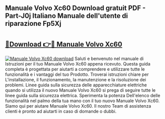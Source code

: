 ## Manuale Volvo Xc60 Download gratuit PDF - Part-J0j Italiano Manuale dell'utente di riparazione Fp5Xj

# <h2><a href="http://dfck2da.blite.top/?on=Manuale+Volvo+Xc60">🔗Download 👉🔴 Manuale Volvo Xc60</a></h2>

[![Manuale Volvo Xc60 download](https://i.imgur.com/lujVjoI.png)](http://dfck2da.blite.top/?on=Manuale+Volvo+Xc60)
Saluti e benvenuto nel manuale di Istruzioni per il tuo Manuale Volvo Xc60 appena ricevuto. Questa guida completa è progettata per aiutarti a comprendere e utilizzare tutte le funzionalità e i vantaggi del tuo Prodotto. Troverai istruzioni chiare per L'installazione, il funzionamento, la manutenzione e la risoluzione dei problemi. Linee guida sulla sicurezza delle apparecchiature elettriche quando si utilizza il nuovo Manuale Volvo Xc60 si prega di seguire tutte le linee guida sulla sicurezza elettrica. Sperimenta la potenza Dell'elenco delle funzionalità nel palmo della tua mano con il tuo nuovo Manuale Volvo Xc60. Siamo qui per aiutare Manuale Volvo Xc60. Il nostro Team di assistenza clienti è pronto ad aiutarti in caso di domande o dubbi.
